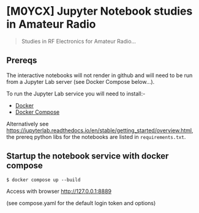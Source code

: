 # [M0YCX] Jupyter Notebook studies in Amateur Radio

> Studies in RF Electronics for Amateur Radio...

## Prereqs
The interactive notebooks will not render in github and will need to be
run from a Jupyter Lab server (see Docker Compose below...).

To run the Jupyter Lab service you will need to install:-

* [Docker](https://docs.docker.com/engine/install/)
* [Docker Compose](https://docs.docker.com/compose/install/)

Alternatively see https://jupyterlab.readthedocs.io/en/stable/getting_started/overview.html,
the prereq python libs for the notebooks are listed in `requirements.txt`.

## Startup the notebook service with docker compose

```
$ docker compose up --build
```

Access with browser http://127.0.0.1:8889

(see compose.yaml for the default login token and options)